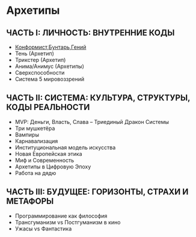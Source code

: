 # Архетипы

## ЧАСТЬ I: ЛИЧНОСТЬ: ВНУТРЕННИЕ КОДЫ

- [Конформист,Бунтарь,Гений](https://ck-himiki.github.io/archetypes/genius_conformist_rebel.html)
- Тень (Архетип)
- Трикстер (Архетип)
- Анима/Анимус (Архетипы)
- Сверхспособности
- Cистема 5 мировоззрений

## ЧАСТЬ II: СИСТЕМА: КУЛЬТУРА, СТРУКТУРЫ, КОДЫ РЕАЛЬНОСТИ

- MVP: Деньги, Власть, Слава – Триединый Дракон Системы 
- Три мушкетёра 
- Вампиры 
- Карнавализация 
- Институциональная модель искусства 
- Новая Европейская этика 
- Миф и Современность 
- Архетипы в Цифровую Эпоху
- Работа на дядю

## ЧАСТЬ III: БУДУЩЕЕ: ГОРИЗОНТЫ, СТРАХИ И МЕТАФОРЫ

- Программирование как философия
- Трансгуманизм vs Постгуманизм в кино 
- Ужасы vs Фантастика 
